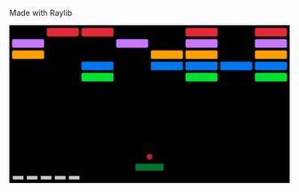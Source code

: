 Made with Raylib

![alt text](https://github.com/btOfclAcc/WallBreakerGame/blob/master/ezgif-1-5282fda711.gif?raw=true)
